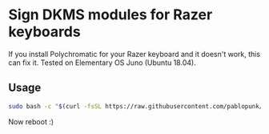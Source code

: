 # Sign DKMS modules for Razer keyboards

If you install Polychromatic for your Razer keyboard and it doesn't work, this can fix it. Tested on Elementary OS Juno (Ubuntu 18.04).

## Usage

```bash
sudo bash -c "$(curl -fsSL https://raw.githubusercontent.com/pablopunk/razer-keyboard-dkms/master/sign-dkms.sh)"
```

Now reboot :)
